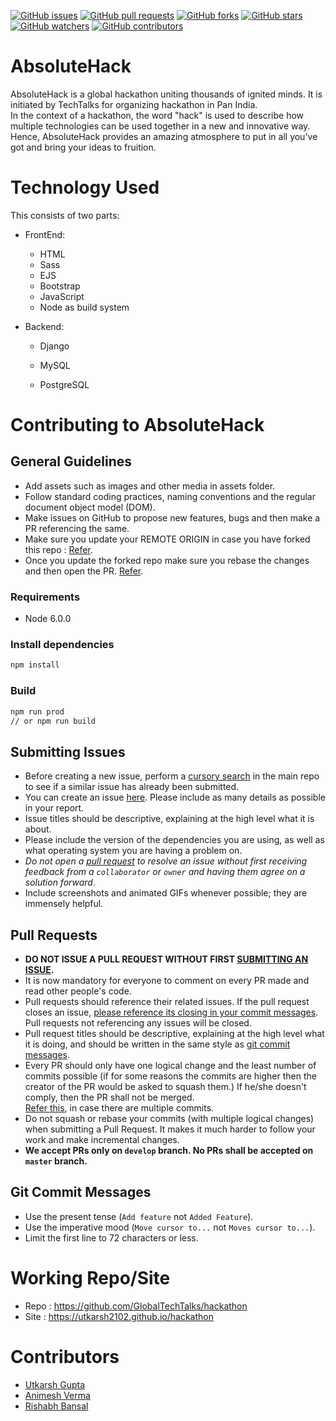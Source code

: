 [![GitHub issues](https://img.shields.io/github/issues/GlobalTechTalks/hackathon.svg)](https://github.com/GlobalTechTalks/hackathon/issues)
[![GitHub pull requests](https://img.shields.io/github/issues-pr/GlobalTechTalks/hackathon.svg)](https://github.com/GlobalTechTalks/hackathon/pulls)
[![GitHub forks](https://img.shields.io/github/forks/GlobalTechTalks/hackathon.svg?style=social&label=Fork)](https://github.com/GlobalTechTalks/hackathon/network)
[![GitHub stars](https://img.shields.io/github/stars/GlobalTechTalks/hackathon.svg?style=social&label=Stars)](https://github.com/GlobalTechTalks/hackathon/stargazers)
[![GitHub watchers](https://img.shields.io/github/watchers/GlobalTechTalks/hackathon.svg?style=social&label=Watch)](https://github.com/GlobalTechTalks/hackathon/watchers)
[![GitHub contributors](https://img.shields.io/github/contributors/GlobalTechTalks/hackathon.svg)](https://github.com/GlobalTechTalks/hackathon/graphs/contributors)

# AbsoluteHack
AbsoluteHack is a global hackathon uniting thousands of ignited minds. It is initiated by TechTalks for organizing hackathon in Pan India.  
In the context of a hackathon, the word "hack" is used to describe how multiple technologies can be used together in a new and innovative way. Hence, AbsoluteHack provides an amazing atmosphere to put in all you've got and bring your ideas to fruition.

# Technology Used
This consists of two parts:
* FrontEnd:
    - HTML
    - Sass
    - EJS
    - Bootstrap
    - JavaScript
    - Node as build system


* Backend:
    - Django
    - MySQL


    - PostgreSQL

# Contributing to AbsoluteHack

## General Guidelines


* Add assets such as images and other media in assets folder.
* Follow standard coding practices, naming conventions and the regular document object model (DOM).
* Make issues on GitHub to propose new features, bugs and then make a PR referencing the same.
* Make sure you update your REMOTE ORIGIN in case you have forked this repo : [Refer](https://help.github.com/articles/syncing-a-fork/).
* Once you update the forked repo make sure you rebase the changes and then open the PR. [Refer](http://stackoverflow.com/questions/7244321/how-do-i-update-a-github-forked-repository).


### Requirements

* Node  6.0.0

### Install dependencies

```bash
npm install
```

### Build

```bash
npm run prod
// or npm run build
```


## Submitting Issues

* Before creating a new issue, perform a [cursory search](https://github.com/GlobalTechTalks/hackathon/issues?utf8=%E2%9C%93&q=) in the main repo to see if a similar issue has already been submitted.
* You can create an issue [here](https://github.com/GlobalTechTalks/hackathon/issues/new). Please include as many details as possible in your report.
* Issue titles should be descriptive, explaining at the high level what it is about.
* Please include the version of the dependencies you are using, as well as what operating system you are having a problem on.
* _Do not open a [pull request](#pull-requests) to resolve an issue without first receiving feedback from a `collaborator` or `owner` and having them agree on a solution forward_.
* Include screenshots and animated GIFs whenever possible; they are immensely helpful.


## Pull Requests

* **DO NOT ISSUE A PULL REQUEST WITHOUT FIRST [SUBMITTING AN ISSUE](#submitting-issues).**
* It is now mandatory for everyone to comment on every PR made and read other people's code.
* Pull requests should reference their related issues. If the pull request closes an issue, [please reference its closing in your commit messages](https://help.github.com/articles/closing-issues-via-commit-messages/). Pull requests not referencing any issues will be closed.
* Pull request titles should be descriptive, explaining at the high level what it is doing, and should be written in the same style as [git commit messages](#git-commit-messages).
* Every PR should only have one logical change and the least number of commits possible (if for some reasons the commits are higher then the creator of the PR would be asked to squash them.) If he/she doesn't comply, then the PR shall not be merged.     
[Refer this](https://makandracards.com/makandra/527-squash-several-git-commits-into-a-single-commit
), in case there are multiple commits.
* Do not squash or rebase your commits (with multiple logical changes) when submitting a Pull Request. It makes it much harder to follow your work and make incremental changes.
* **We accept PRs only on `develop` branch. No PRs shall be accepted on `master` branch.**

## Git Commit Messages

* Use the present tense (`Add feature` not `Added Feature`).
* Use the imperative mood (`Move cursor to...` not `Moves cursor to...`).
* Limit the first line to 72 characters or less.


# Working Repo/Site
* Repo : https://github.com/GlobalTechTalks/hackathon
* Site : https://utkarsh2102.github.io/hackathon

# Contributors
* [Utkarsh Gupta](https://github.com/utkarsh2102)
* [Animesh Verma](https://github.com/AniVerma17)
* [Rishabh Bansal](https://github.com/rb007123)
